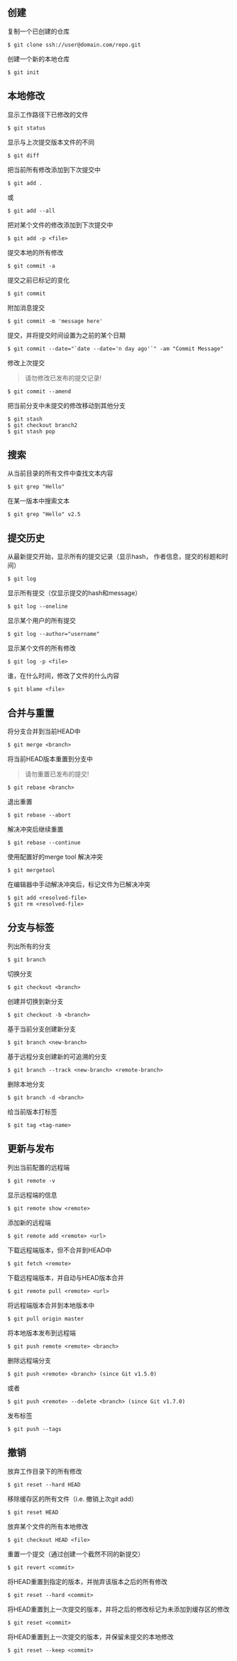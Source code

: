 ## 创建

复制一个已创建的仓库

    $ git clone ssh://user@domain.com/repo.git

创建一个新的本地仓库

    $ git init

## 本地修改

显示工作路径下已修改的文件

    $ git status

显示与上次提交版本文件的不同

    $ git diff

把当前所有修改添加到下次提交中

    $ git add .

或

    $ git add --all

把对某个文件的修改添加到下次提交中

    $ git add -p <file>

提交本地的所有修改

    $ git commit -a

提交之前已标记的变化

    $ git commit

附加消息提交

    $ git commit -m 'message here'

提交，并将提交时间设置为之前的某个日期

    $ git commit --date="`date --date='n day ago'`" -am "Commit Message"

修改上次提交
> 请勿修改已发布的提交记录!

    $ git commit --amend

把当前分支中未提交的修改移动到其他分支

    $ git stash
    $ git checkout branch2
    $ git stash pop

## 搜索

从当前目录的所有文件中查找文本内容

    $ git grep "Hello"

在某一版本中搜索文本

    $ git grep "Hello" v2.5

## 提交历史

从最新提交开始，显示所有的提交记录（显示hash， 作者信息，提交的标题和时间）

    $ git log

显示所有提交（仅显示提交的hash和message）

    $ git log --oneline

显示某个用户的所有提交

    $ git log --author="username"

显示某个文件的所有修改

    $ git log -p <file>

谁，在什么时间，修改了文件的什么内容

    $ git blame <file>

## 合并与重置

将分支合并到当前HEAD中

    $ git merge <branch>

将当前HEAD版本重置到分支中
> 请勿重置已发布的提交!

    $ git rebase <branch>

退出重置

    $ git rebase --abort

解决冲突后继续重置

    $ git rebase --continue

使用配置好的merge tool 解决冲突

    $ git mergetool

在编辑器中手动解决冲突后，标记文件为已解决冲突

    $ git add <resolved-file>
    $ git rm <resolved-file>

## 分支与标签

列出所有的分支

    $ git branch

切换分支

    $ git checkout <branch>

创建并切换到新分支

    $ git checkout -b <branch>

基于当前分支创建新分支

    $ git branch <new-branch>

基于远程分支创建新的可追溯的分支

    $ git branch --track <new-branch> <remote-branch>

删除本地分支

    $ git branch -d <branch>

给当前版本打标签

    $ git tag <tag-name>

## 更新与发布

列出当前配置的远程端

    $ git remote -v

显示远程端的信息

    $ git remote show <remote>

添加新的远程端

    $ git remote add <remote> <url>

下载远程端版本，但不合并到HEAD中

    $ git fetch <remote>

下载远程端版本，并自动与HEAD版本合并

    $ git remote pull <remote> <url>

将远程端版本合并到本地版本中

    $ git pull origin master

将本地版本发布到远程端

    $ git push remote <remote> <branch>

删除远程端分支

    $ git push <remote> <branch> (since Git v1.5.0)

或者

    $ git push <remote> --delete <branch> (since Git v1.7.0)

发布标签

    $ git push --tags

## 撤销

放弃工作目录下的所有修改

    $ git reset --hard HEAD

移除缓存区的所有文件（i.e. 撤销上次git add）

    $ git reset HEAD

放弃某个文件的所有本地修改

    $ git checkout HEAD <file>

重置一个提交（通过创建一个截然不同的新提交）

    $ git revert <commit>

将HEAD重置到指定的版本，并抛弃该版本之后的所有修改

    $ git reset --hard <commit>

将HEAD重置到上一次提交的版本，并将之后的修改标记为未添加到缓存区的修改

    $ git reset <commit>

将HEAD重置到上一次提交的版本，并保留未提交的本地修改

    $ git reset --keep <commit>
